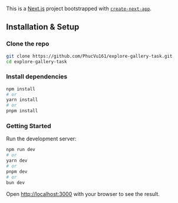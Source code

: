 This is a [Next.js](https://nextjs.org) project bootstrapped with [`create-next-app`](https://nextjs.org/docs/app/api-reference/cli/create-next-app).

## Installation & Setup

### Clone the repo
```bash
git clone https://github.com/PhucVu161/explore-gallery-task.git
cd explore-gallery-task
```

### Install dependencies

```bash
npm install
# or
yarn install
# or
pnpm install
```

### Getting Started

Run the development server:

```bash
npm run dev
# or
yarn dev
# or
pnpm dev
# or
bun dev
```

Open [http://localhost:3000](http://localhost:3000) with your browser to see the result.